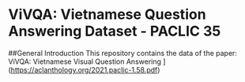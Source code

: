 # ViVQA: Vietnamese Question Answering Dataset - PACLIC 35

##General Introduction
This repository contains the data of the paper: ViVQA: Vietnamese Visual Question Answering
](https://aclanthology.org/2021.paclic-1.58.pdf)
